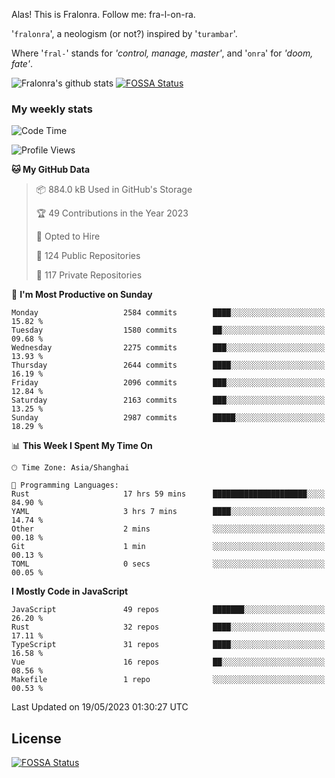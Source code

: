 Alas! This is Fralonra. Follow me: fra-l-on-ra.

'`fralonra`', a neologism (or not?) inspired by '`turambar`'.

Where '`fral-`' stands for *'control, manage, master'*, and '`onra`' for *'doom, fate'*.

![Fralonra's github stats](https://github-readme-stats.vercel.app/api?username=fralonra)
[![FOSSA Status](https://app.fossa.com/api/projects/git%2Bgithub.com%2Ffralonra%2Ffralonra.svg?type=shield)](https://app.fossa.com/projects/git%2Bgithub.com%2Ffralonra%2Ffralonra?ref=badge_shield)

### My weekly stats

<!--START_SECTION:waka-->
![Code Time](http://img.shields.io/badge/Code%20Time-3%2C417%20hrs%2049%20mins-blue)

![Profile Views](http://img.shields.io/badge/Profile%20Views-1-blue)

**🐱 My GitHub Data** 

> 📦 884.0 kB Used in GitHub's Storage 
 > 
> 🏆 49 Contributions in the Year 2023
 > 
> 💼 Opted to Hire
 > 
> 📜 124 Public Repositories 
 > 
> 🔑 117 Private Repositories 
 > 
📅 **I'm Most Productive on Sunday** 

```text
Monday                   2584 commits        ████░░░░░░░░░░░░░░░░░░░░░   15.82 % 
Tuesday                  1580 commits        ██░░░░░░░░░░░░░░░░░░░░░░░   09.68 % 
Wednesday                2275 commits        ███░░░░░░░░░░░░░░░░░░░░░░   13.93 % 
Thursday                 2644 commits        ████░░░░░░░░░░░░░░░░░░░░░   16.19 % 
Friday                   2096 commits        ███░░░░░░░░░░░░░░░░░░░░░░   12.84 % 
Saturday                 2163 commits        ███░░░░░░░░░░░░░░░░░░░░░░   13.25 % 
Sunday                   2987 commits        █████░░░░░░░░░░░░░░░░░░░░   18.29 % 
```


📊 **This Week I Spent My Time On** 

```text
🕑︎ Time Zone: Asia/Shanghai

💬 Programming Languages: 
Rust                     17 hrs 59 mins      █████████████████████░░░░   84.90 % 
YAML                     3 hrs 7 mins        ████░░░░░░░░░░░░░░░░░░░░░   14.74 % 
Other                    2 mins              ░░░░░░░░░░░░░░░░░░░░░░░░░   00.18 % 
Git                      1 min               ░░░░░░░░░░░░░░░░░░░░░░░░░   00.13 % 
TOML                     0 secs              ░░░░░░░░░░░░░░░░░░░░░░░░░   00.05 % 
```

**I Mostly Code in JavaScript** 

```text
JavaScript               49 repos            ███████░░░░░░░░░░░░░░░░░░   26.20 % 
Rust                     32 repos            ████░░░░░░░░░░░░░░░░░░░░░   17.11 % 
TypeScript               31 repos            ████░░░░░░░░░░░░░░░░░░░░░   16.58 % 
Vue                      16 repos            ██░░░░░░░░░░░░░░░░░░░░░░░   08.56 % 
Makefile                 1 repo              ░░░░░░░░░░░░░░░░░░░░░░░░░   00.53 % 
```




 Last Updated on 19/05/2023 01:30:27 UTC
<!--END_SECTION:waka-->

## License
[![FOSSA Status](https://app.fossa.com/api/projects/git%2Bgithub.com%2Ffralonra%2Ffralonra.svg?type=large)](https://app.fossa.com/projects/git%2Bgithub.com%2Ffralonra%2Ffralonra?ref=badge_large)